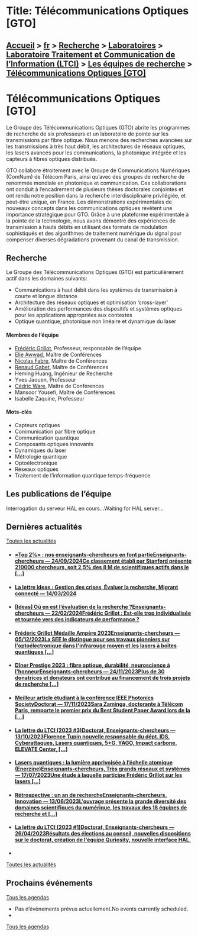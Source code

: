 # Title: Télécommunications Optiques [GTO]

## [Accueil](https://www.telecom-paris.fr "https://www.telecom-paris.fr") > [fr](https://www.telecom-paris.fr/fr "fr") > [Recherche](https://www.telecom-paris.fr/fr/recherche "Recherche") > [Laboratoires](https://www.telecom-paris.fr/fr/recherche/labos "Laboratoires") > [Laboratoire Traitement et Communication de l’Information (LTCI)](https://www.telecom-paris.fr/fr/recherche/labos/traitement-information-ltci "Laboratoire Traitement et Communication de l’Information \(LTCI\)") > [Les équipes de recherche](https://www.telecom-paris.fr/fr/recherche/labos/traitement-information-ltci/equipes "Les équipes de recherche") > [Télécommunications Optiques [GTO]](https://www.telecom-paris.fr/fr/recherche/labos/traitement-information-ltci/equipes/telecommunications-optiques)

[](https://www.telecom-paris.fr/fr/accueil)

# Télécommunications Optiques [GTO]

Le Groupe des Télécommunications Optiques (GTO) abrite les programmes de
recherche de six professeurs et un laboratoire de pointe sur les transmissions
par fibre optique. Nous menons des recherches avancées sur les transmissions à
très haut débit, les architectures de réseaux optiques, les lasers avancés
pour les communications, la photonique intégrée et les capteurs à fibres
optiques distribués.

GTO collabore étroitement avec le Groupe de Communications Numériques (ComNum)
de Télécom Paris, ainsi qu’avec des groupes de recherche de renommée mondiale
en photonique et communication. Ces collaborations ont conduit à l’encadrement
de plusieurs thèses doctorales conjointes et ont rendu notre position dans la
recherche interdisciplinaire privilégiée, et peut-être unique, en France. Les
démonstrations expérimentales de nouveaux concepts dans les communications
optiques revêtent une importance stratégique pour GTO. Grâce à une plateforme
expérimentale à la pointe de la technologie, nous avons démontré des
expériences de transmission à hauts débits en utilisant des formats de
modulation sophistiqués et des algorithmes de traitement numérique du signal
pour compenser diverses dégradations provenant du canal de transmission.

## Recherche

Le Groupe des Télécommunications Optiques (GTO) est particulièrement actif
dans les domaines suivants:  

  * Communications à haut débit dans les systèmes de transmission à courte et longue distance
  * Architecture des réseaux optiques et optimisation ‘cross-layer’
  * Amélioration des performances des dispositifs et systèmes optiques pour les applications appropriées aux contextes
  * Optique quantique, photonique non linéaire et dynamique du laser

#### Membres de l’équipe

  * [Frédéric Grillot](https://www.telecom-paris.fr/frederic-grillot), Professeur, responsable de l’équipe
  * [Elie Awwad](https://www.telecom-paris.fr/elie-awwad), Maître de Conférences
  * [Nicolas Fabre](https://sites.google.com/view/personalpagenicolasfabre/accueil), Maître de Conférences
  * [Renaud Gabet](https://www.telecom-paris.fr/renaud-gabet), Maître de Conférences
  * Heming Huang, Ingénieur de Recherche
  * Yves Jaouen, Professeur
  * [Cédric Ware](https://perso.telecom-paristech.fr/ware/), Maître de Conférences
  * Mansoor Yousefi, Maître de Conférences
  * Isabelle Zaquine, Professeur

#### Mots-clés

  * Capteurs optiques
  * Communication par fibre optique
  * Communication quantique
  * Composants optiques innovants
  * Dynamiques du laser
  * Métrologie quantique
  * Optoélectronique
  * Réseaux optiques
  * Traitement de l’information quantique temps-fréquence

## Les publications de l’équipe

Interrogation du serveur HAL en cours...Waiting for HAL server...

## Dernières actualités

[Toutes les actualités](https://www.telecom-paris.fr/news/newsroom "Toutes les
actualités")

  * #### [«Top 2%» : nos enseignants-chercheurs en font partieEnseignants-chercheurs — 24/09/2024Ce classement établi par Stanford présente 210000 chercheurs, soit 2,5% des 8 M de scientifiques actifs dans le [...]](https://www.telecom-paris.fr/top-2p100-nos-enseignants-chercheurs "«Top 2%» : nos enseignants-chercheurs en font partie")
  * #### [La lettre Ideas : Gestion des crises, Évaluer la recherche, Migrant connecté — 14/03/2024](https://www.telecom-paris.fr/?mailpoet_router&endpoint=view_in_browser&action=view&data=WzMwOCwiZjI5MGZlODk1NDMzIiwwLDAsMjIxLDFd "La lettre Ideas : Gestion des crises, Évaluer la recherche, Migrant connecté")
  * #### [[Ideas] Où en est l’évaluation de la recherche ?Enseignants-chercheurs — 22/02/2024Frédéric Grillot : Est-elle trop individualisée et tournée vers des indicateurs de performance ?](https://www.telecom-paris.fr/fr/ideas/evaluation-recherche "\[Ideas\] Où en est l’évaluation de la recherche ?")
  * #### [Frédéric Grillot Médaille Ampère 2023Enseignants-chercheurs — 05/12/2023La SEE le distingue pour ses travaux pionniers sur l'optoélectronique dans l'infrarouge moyen et les lasers à boîtes quantiques [...]](https://www.telecom-paris.fr/frederic-grillot-medaille-ampere-2023 "Frédéric Grillot Médaille Ampère 2023")
  * #### [Dîner Prestige 2023 : fibre optique, durabilité, neuroscience à l'honneurEnseignants-chercheurs — 24/11/2023Plus de 30 donatrices et donateurs ont contribué au financement de trois projets de recherche [...]](https://www.telecom-paris.fr/diner-prestige-2023-fibre-optique-durabilite-neuroscience "Dîner Prestige 2023 : fibre optique, durabilité, neuroscience à l'honneur")
  * #### [Meilleur article étudiant à la conférence IEEE Photonics SocietyDoctorat — 17/11/2023Sara Zaminga, doctorante à Télécom Paris, remporte le premier prix du Best Student Paper Award lors de la [...]](https://www.telecom-paris.fr/sara-zaminga-meilleur-article-etudiant-ieee-photonics "Meilleur article étudiant à la conférence IEEE Photonics Society")
  * #### [La lettre du LTCI (2023 #3)Doctorat, Enseignants-chercheurs — 13/10/2023Florence Tupin nouvelle responsable du dépt. IDS, Cyberattaques, Lasers quantiques, 5+G, YAGO, Impact carbone, ELEVATE Center, [...]](https://www.telecom-paris.fr/?mailpoet_router&endpoint=view_in_browser&action=view&data=WzI5MywiYjBiNGQxZDVlMWU0IiwwLDAsMCwxXQ0 "La lettre du LTCI \(2023 #3\)")
  * #### [Lasers quantiques : la lumière apprivoisée à l’échelle atomique (Enerzine)Enseignants-chercheurs, Très grands réseaux et systèmes — 17/07/2023Une étude à laquelle participe Frédéric Grillot sur les lasers [...]](https://www.telecom-paris.fr/lasers-quantiques-lumiere-echelle-atomique-enerzine "Lasers quantiques : la lumière apprivoisée à l’échelle atomique \(Enerzine\)")
  * #### [Rétrospective : un an de rechercheEnseignants-chercheurs, Innovation — 13/06/2023L'ouvrage présente la grande diversité des domaines scientifiques du numérique, les travaux des 18 équipes de recherche et [...]](https://www.telecom-paris.fr/retrospective-recherche-2022 "Rétrospective : un an de recherche")
  * #### [La lettre du LTCI (2023 #1)Doctorat, Enseignants-chercheurs — 26/04/2023Résultats des élections au conseil, nouvelles dispositions sur le doctorat, création de l'équipe Quriosity, nouvelle interface HAL.](https://www.telecom-paris.fr/?mailpoet_router&endpoint=view_in_browser&action=view&data=WzI3OSwiNzcwYjkzNTExMTI4IiwwLDAsMCwxXQ "La lettre du LTCI \(2023 #1\)")
  * 

[Toutes les actualités](https://www.telecom-paris.fr/news/newsroom "Toutes les
actualités")

## Prochains événements

[Tous les agendas](https://www.telecom-paris.fr/news/agenda "Tous les
agendas")

  * Pas d’évènements prévus actuellement.No events currently scheduled.
  * 

[Tous les agendas](https://www.telecom-paris.fr/news/agenda "Tous les
agendas")

